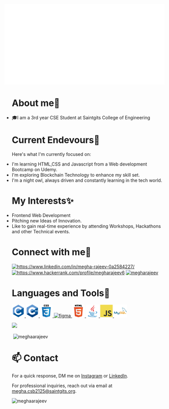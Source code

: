 <p align="center">
 <img src= "hi.svg"/>
</p>
<ul>

 # About me👋
<li>🎓I am a 3rd year CSE Student at Saintgits College of Engineering</li>

# Current Endevours🔭
Here's what I'm currently focused on:
<li>I'm learning HTML,CSS and Javascript from a Web development Bootcamp on Udemy.</li>
<li>I'm exploring Blockchain Technology to enhance my skill set.</li>
<li>I'm a night owl, always driven and constantly learning in the tech world.</li>

# My Interests✨
<li>Frontend Web Development</li>
<li>Pitching new Ideas of Innovation.</li>
<li>Like to gain real-time experience by attending Workshops, Hackathons and other Technical events.</li>

# Connect with me💬
<p align="left">
<a href="https://linkedin.com/in/https://www.linkedin.com/in/megha-rajeev-0a2584227/" target="blank"><img align="center" src="https://raw.githubusercontent.com/rahuldkjain/github-profile-readme-generator/master/src/images/icons/Social/linked-in-alt.svg" alt="https://www.linkedin.com/in/megha-rajeev-0a2584227/" height="30" width="40" /></a>
<a href="https://www.hackerrank.com/https://www.hackerrank.com/profile/megharajeev6" target="blank"><img align="center" src="https://raw.githubusercontent.com/rahuldkjain/github-profile-readme-generator/master/src/images/icons/Social/hackerrank.svg" alt="https://www.hackerrank.com/profile/megharajeev6" height="30" width="40" /></a>
<a href="https://discord.gg/megharajeev" target="blank"><img align="center" src="https://raw.githubusercontent.com/rahuldkjain/github-profile-readme-generator/master/src/images/icons/Social/discord.svg" alt="megharajeev" height="30" width="40" /></a>
</p>

# Languages and Tools📝

<p align="left"> <a href="https://www.cprogramming.com/" target="_blank" rel="noreferrer"> <img src="https://raw.githubusercontent.com/devicons/devicon/master/icons/c/c-original.svg" alt="c" width="40" height="40"/> </a> <a href="https://www.w3schools.com/cpp/" target="_blank" rel="noreferrer"> <img src="https://raw.githubusercontent.com/devicons/devicon/master/icons/cplusplus/cplusplus-original.svg" alt="cplusplus" width="40" height="40"/> </a> <a href="https://www.w3schools.com/css/" target="_blank" rel="noreferrer"> <img src="https://raw.githubusercontent.com/devicons/devicon/master/icons/css3/css3-original-wordmark.svg" alt="css3" width="40" height="40"/> </a> <a href="https://www.figma.com/" target="_blank" rel="noreferrer"> <img src="https://www.vectorlogo.zone/logos/figma/figma-icon.svg" alt="figma" width="40" height="40"/> </a> <a href="https://www.w3.org/html/" target="_blank" rel="noreferrer"> <img src="https://raw.githubusercontent.com/devicons/devicon/master/icons/html5/html5-original-wordmark.svg" alt="html5" width="40" height="40"/> </a> <a href="https://www.java.com" target="_blank" rel="noreferrer"> <img src="https://raw.githubusercontent.com/devicons/devicon/master/icons/java/java-original.svg" alt="java" width="40" height="40"/> </a> <a href="https://developer.mozilla.org/en-US/docs/Web/JavaScript" target="_blank" rel="noreferrer"> <img src="https://raw.githubusercontent.com/devicons/devicon/master/icons/javascript/javascript-original.svg" alt="javascript" width="40" height="40"/> </a> <a href="https://www.mysql.com/" target="_blank" rel="noreferrer"> <img src="https://raw.githubusercontent.com/devicons/devicon/master/icons/mysql/mysql-original-wordmark.svg" alt="mysql" width="40" height="40"/> </a> </p>


![](https://github-readme-stats.vercel.app/api/top-langs/?username=meghaarajeev&theme=dark&hide_border=false&include_all_commits=true&count_private=false&layout=compact)

<p>&nbsp;<img align="center" src="https://github-readme-stats.vercel.app/api?username=meghaarajeev&show_icons=true&theme=dark&hide_border=true&locale=en" alt="meghaarajeev" /></p>


# 📫 Contact

 For a quick response, DM me on [Instagram](https://www.instagram.com/_megharajeev_/) or [LinkedIn](https://www.linkedin.com/in/megha-rajeev-0a2584227/). 
 
 For professional inquiries, reach out via email at [megha.csb2125@saintgits.org](mailto:megha.csb2125@saintgits.org). 

 <p align="left"> <img src="https://komarev.com/ghpvc/?username=meghaarajeev&label=Profile%20views&color=282929&style=plastic" alt="meghaarajeev" /> </p>



</ul>
